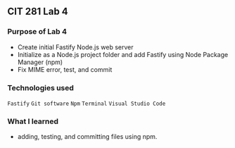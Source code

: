 ## CIT 281 Lab 4

### Purpose of Lab 4
- Create initial Fastify Node.js web server
- Initialize as a Node.js project folder and add Fastify using Node Package Manager (npm)
- Fix MIME error, test, and commit


### Technologies used
`Fastify`
`Git software`
`Npm`
`Terminal`
`Visual Studio Code`


### What I learned
- adding, testing, and committing files using npm. 
